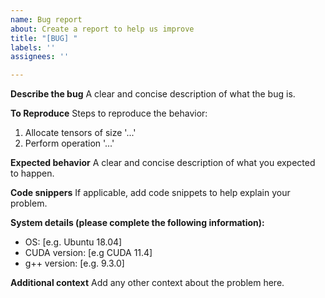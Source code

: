 ```yaml
---
name: Bug report
about: Create a report to help us improve
title: "[BUG] "
labels: ''
assignees: ''

---
```


**Describe the bug**
A clear and concise description of what the bug is.

**To Reproduce**
Steps to reproduce the behavior:
1. Allocate tensors of size '...'
2. Perform operation '...'

**Expected behavior**
A clear and concise description of what you expected to happen.

**Code snippers**
If applicable, add code snippets to help explain your problem.

**System details (please complete the following information):**
 - OS: [e.g. Ubuntu 18.04]
 - CUDA version: [e.g CUDA 11.4]
 - g++ version: [e.g. 9.3.0]

**Additional context**
Add any other context about the problem here.
